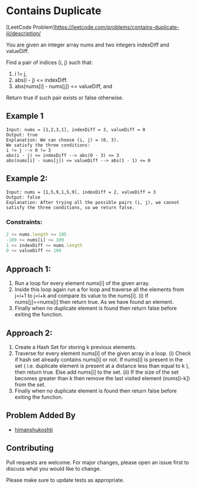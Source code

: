 # Contains Duplicate
[LeetCode Problem]https://leetcode.com/problems/contains-duplicate-iii/description/

You are given an integer array nums and two integers indexDiff and valueDiff.

Find a pair of indices (i, j) such that:
1. i != j,
2. abs(i - j) <= indexDiff.
3. abs(nums[i] - nums[j]) <= valueDiff, and

Return true if such pair exists or false otherwise.

## Example 1
```
Input: nums = [1,2,3,1], indexDiff = 3, valueDiff = 0
Output: true
Explanation: We can choose (i, j) = (0, 3).
We satisfy the three conditions:
i != j --> 0 != 3
abs(i - j) <= indexDiff --> abs(0 - 3) <= 3
abs(nums[i] - nums[j]) <= valueDiff --> abs(1 - 1) <= 0
```

## Example 2:
```
Input: nums = [1,5,9,1,5,9], indexDiff = 2, valueDiff = 3
Output: false
Explanation: After trying all the possible pairs (i, j), we cannot satisfy the three conditions, so we return false.
```

### Constraints:
```javascript
2 <= nums.length <= 105
-109 <= nums[i] <= 109
1 <= indexDiff <= nums.length
0 <= valueDiff <= 109
```

## Approach 1:
1. Run a loop for every element nums[i] of the given array.
2. Inside this loop again run a for loop and traverse all the elements from j=i+1 to j=i+k and compare its value to the nums[i].
   (i) If nums[j]==nums[i] then return true. As we have found an element.
3. Finally when no duplicate element is found then return false before exiting the function.

## Approach 2:
1. Create a Hash Set for storing k previous elements.
2. Traverse for every element nums[i] of the given array in a loop.
   (i) Check if hash set already contains nums[i] or not. If nums[i] is present in the set ( i.e. duplicate element is present at a distance less than equal to k ), then return true. Else add nums[i] to the set.
   (ii) If the size of the set becomes greater than k then remove the last visited element (nums[i-k]) from the set.
3. Finally when no duplicate element is found then return false before exiting the function.

## Problem Added By
- [himanshukoshti](https://github.com/himanshukoshti)

## Contributing
Pull requests are welcome. For major changes, please open an issue first to discuss what you would like to change.

Please make sure to update tests as appropriate.
